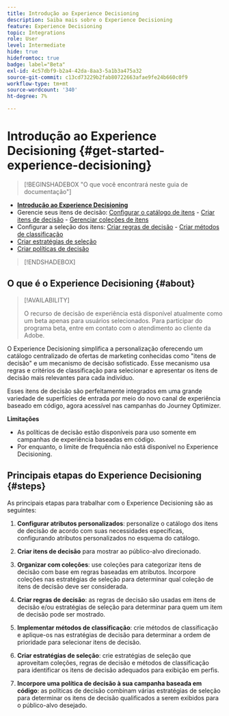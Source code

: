 ```yaml
---
title: Introdução ao Experience Decisioning
description: Saiba mais sobre o Experience Decisioning
feature: Experience Decisioning
topic: Integrations
role: User
level: Intermediate
hide: true
hidefromtoc: true
badge: label="Beta"
exl-id: 4c57dbf9-b2a4-42da-8aa3-5a1b3a475a32
source-git-commit: c13cd73229b2fab80722663afae9fe24b660c0f9
workflow-type: tm+mt
source-wordcount: '340'
ht-degree: 7%

---
```


# Introdução ao Experience Decisioning {#get-started-experience-decisioning}

>[!BEGINSHADEBOX &quot;O que você encontrará neste guia de documentação&quot;]

* **[Introdução ao Experience Decisioning](gs-experience-decisioning.md)**
* Gerencie seus itens de decisão: [Configurar o catálogo de itens](catalogs.md) - [Criar itens de decisão](items.md) - [Gerenciar coleções de itens](collections.md)
* Configurar a seleção dos itens: [Criar regras de decisão](rules.md) - [Criar métodos de classificação](ranking.md)
* [Criar estratégias de seleção](selection-strategies.md)
* [Criar políticas de decisão](create-decision.md)

>[!ENDSHADEBOX]

## O que é o Experience Decisioning {#about}

>[!AVAILABILITY]
>
>O recurso de decisão de experiência está disponível atualmente como um beta apenas para usuários selecionados. Para participar do programa beta, entre em contato com o atendimento ao cliente da Adobe.

O Experience Decisioning simplifica a personalização oferecendo um catálogo centralizado de ofertas de marketing conhecidas como &quot;itens de decisão&quot; e um mecanismo de decisão sofisticado. Esse mecanismo usa regras e critérios de classificação para selecionar e apresentar os itens de decisão mais relevantes para cada indivíduo.

Esses itens de decisão são perfeitamente integrados em uma grande variedade de superfícies de entrada por meio do novo canal de experiência baseado em código, agora acessível nas campanhas do Journey Optimizer.

**Limitações**

* As políticas de decisão estão disponíveis para uso somente em campanhas de experiência baseadas em código.
* Por enquanto, o limite de frequência não está disponível no Experience Decisioning.

## Principais etapas do Experience Decisioning {#steps}

As principais etapas para trabalhar com o Experience Decisioning são as seguintes:

1. **Configurar atributos personalizados**: personalize o catálogo dos itens de decisão de acordo com suas necessidades específicas, configurando atributos personalizados no esquema do catálogo.

1. **Criar itens de decisão** para mostrar ao público-alvo direcionado.

1. **Organizar com coleções**: use coleções para categorizar itens de decisão com base em regras baseadas em atributos. Incorpore coleções nas estratégias de seleção para determinar qual coleção de itens de decisão deve ser considerada.

1. **Criar regras de decisão**: as regras de decisão são usadas em itens de decisão e/ou estratégias de seleção para determinar para quem um item de decisão pode ser mostrado.

1. **Implementar métodos de classificação**: crie métodos de classificação e aplique-os nas estratégias de decisão para determinar a ordem de prioridade para selecionar itens de decisão.

1. **Criar estratégias de seleção**: crie estratégias de seleção que aproveitam coleções, regras de decisão e métodos de classificação para identificar os itens de decisão adequados para exibição em perfis.

1. **Incorpore uma política de decisão à sua campanha baseada em código**: as políticas de decisão combinam várias estratégias de seleção para determinar os itens de decisão qualificados a serem exibidos para o público-alvo desejado.
